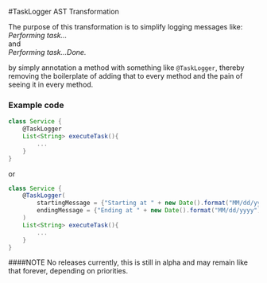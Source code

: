 #TaskLogger AST Transformation

The purpose of this transformation is to simplify logging messages like: <br/>
*Performing task...* <br/>
and <br/>
*Performing task...Done.* <br/>

by simply annotation a method with something like `@TaskLogger`, thereby removing the boilerplate of adding that to every method and the pain of seeing it in every method.

### Example code
```groovy
class Service {
    @TaskLogger
    List<String> executeTask(){
        ...
    }
}
```

or

```groovy
class Service {
    @TaskLogger(
        startingMessage = {"Starting at " + new Date().format("MM/dd/yyyy")},
        endingMessage = {"Ending at " + new Date().format("MM/dd/yyyy")}
    )
    List<String> executeTask(){
        ...
    }
}
```

####NOTE
No releases currently, this is still in alpha and may remain like that forever, depending on priorities.